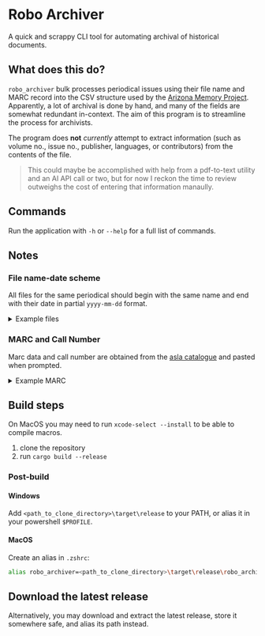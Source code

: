# Robo Archiver

A quick and scrappy CLI tool for automating archival of historical documents.

## What does this do?

`robo_archiver` bulk processes periodical issues using their file name and MARC record into the CSV structure used by the [Arizona Memory Project](https://azmemory.azlibrary.gov/).
Apparently, a lot of archival is done by hand, and many of the fields are somewhat redundant in-context. The aim of this program is to streamline the process for archivists.

The program does **not** *currently* attempt to extract information (such as volume no., issue no., publisher, languages, or contributors) from the contents of the file.

> This could maybe be accomplished with help from a pdf-to-text utility and an AI API call or two, but for now I reckon the time to review outweighs the cost of entering that information manaully.

## Commands

Run the application with `-h` or `--help` for a full list of commands.

## Notes

### File name-date scheme

All files for the same periodical should begin with the same name and end with their date in partial `yyyy-mm-dd` format.

<details>
  <summary>Example files</summary>

  - `An_Arizona_Desert-ation_1967.pdf`
  - `An_Arizona_Desert-ation_1967-04.pdf`
  - `An_Arizona_Desert-ation_1967-06-20.pdf`

</details>

### MARC and Call Number

Marc data and call number are obtained from the [asla catalogue](https://asla.ent.sirsi.net/client/en_US/default) and pasted when prompted.

<details>
  <summary>Example MARC</summary>
  
  ```
  Tag	Ind.	Subfields
  001	 	ocn893691141
  003	 	OCoLC
  005	 	20141024031649.0
  008	 	141024u19uuuuuuazumr 0 0eng d
  035		$a(Sirsi) o893691141
  035		$a(OCoLC)893691141
  040		$aAZP$cAZP
  049		$aAZPF
  245	03	$aAn Arizona desert-ation.
  246	13	$aArizona desertation.
  246	13	$aArizona desert ation.
  246	13	$aArizona dissertation.
  260		$aPhoenix, Ariz. :$bDesert Sunshine Exposure Tests.
  300		$billustrations ;$c28 cm.
  336		$atext$btxt$2rdacontent
  337		$aunmediated$bn$2rdamedia
  338		$avolume$bnc$2rdacarrier
  500		$a"C.R. Caryl, director."
  588		$aDescription based on: April 1967 ; title from caption
  610	20	$aDesert Sunshine Exposure Tests (Phoenix, Ariz.)
  650	0	$aSolar radiation$xEnvironmental effects$xTesting.
  650	0	$aMaterials$xTesting.
  700	1	$aCaryl, C. R.
  710	2	$aDesert Sunshine Exposure Tests (Phoenix, Ariz.)
  ```

</details>

## Build steps

On MacOS you may need to run `xcode-select --install` to be able to compile macros.

1. clone the repository
2. run `cargo build --release`

### Post-build

#### Windows

Add `<path_to_clone_directory>\target\release` to your PATH, or alias it in your powershell `$PROFILE`.

#### MacOS

Create an alias in `.zshrc`: 
```zsh
alias robo_archiver=<path_to_clone_directory>\target\release\robo_archiver
```

## Download the latest release

Alternatively, you may download and extract the latest release, store it somewhere safe, and alias its path instead.
